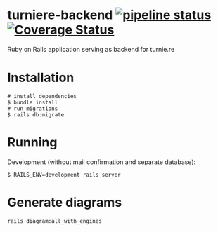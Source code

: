 # turniere-backend [![pipeline status](https://gitlab.com/turniere/turniere-backend/badges/master/pipeline.svg)](https://gitlab.com/turniere/turniere-backend/commits/master) [![Coverage Status](https://coveralls.io/repos/gitlab/turniere/turniere-backend/badge.svg?branch=ticket%2FTURNIERE-155)](https://coveralls.io/gitlab/turniere/turniere-backend?branch=ticket%2FTURNIERE-155)
Ruby on Rails application serving as backend for turnie.re

# Installation
```
# install dependencies
$ bundle install
# run migrations
$ rails db:migrate
```

# Running
Development (without mail confirmation and separate database):
```
$ RAILS_ENV=development rails server
```

# Generate diagrams
```
rails diagram:all_with_engines
```
